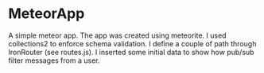MeteorApp
=========

A simple meteor app. 
The app was created using meteorite. 
I used collections2 to enforce schema validation. 
I define a couple of path through IronRouter (see routes.js). 
I inserted some initial data to show how pub/sub filter messages from a user. 
